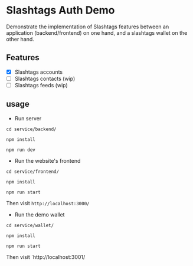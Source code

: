 # Slashtags Auth Demo

Demonstrate the implementation of Slashtags features between an application (backend/frontend) on one hand, and a slashtags wallet on the other hand.

## Features

- [x] Slashtags accounts
- [ ] Slashtags contacts (wip)
- [ ] Slashtags feeds (wip)

## usage

- Run server

```
cd service/backend/

npm install

npm run dev
```

- Run the website's frontend

```
cd service/frontend/

npm install

npm run start
```

Then visit `http://localhost:3000/`

- Run the demo wallet

```
cd service/wallet/

npm install

npm run start
```

Then visit `http://localhost:3001/

